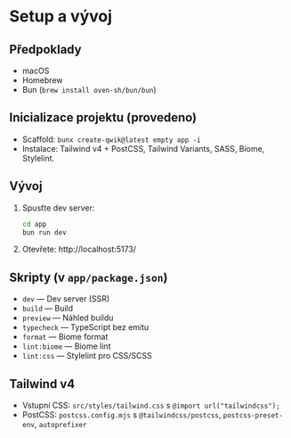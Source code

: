 # Setup a vývoj

## Předpoklady
- macOS
- Homebrew
- Bun (`brew install oven-sh/bun/bun`)

## Inicializace projektu (provedeno)
- Scaffold: `bunx create-qwik@latest empty app -i`
- Instalace: Tailwind v4 + PostCSS, Tailwind Variants, SASS, Biome, Stylelint.

## Vývoj
1. Spusťte dev server:
   ```sh
   cd app
   bun run dev
   ```
2. Otevřete: http://localhost:5173/

## Skripty (v `app/package.json`)
- `dev` — Dev server (SSR)
- `build` — Build
- `preview` — Náhled buildu
- `typecheck` — TypeScript bez emitu
- `format` — Biome format
- `lint:biome` — Biome lint
- `lint:css` — Stylelint pro CSS/SCSS

## Tailwind v4
- Vstupní CSS: `src/styles/tailwind.css` s `@import url("tailwindcss");`
- PostCSS: `postcss.config.mjs` s `@tailwindcss/postcss`, `postcss-preset-env`, `autoprefixer`

<!-- Blog byl odstraněn z projektu i dokumentace -->
